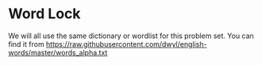 # Word Lock
We will all use the same dictionary or wordlist for this problem set. You can find it from <https://raw.githubusercontent.com/dwyl/english-words/master/words_alpha.txt>

